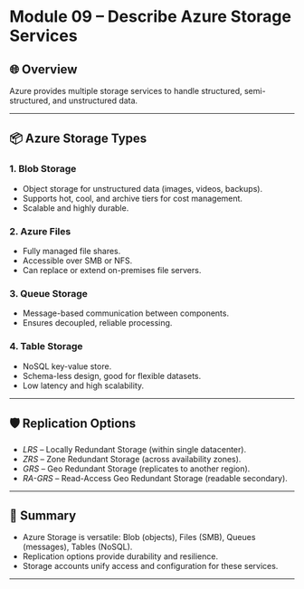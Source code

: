 # Module 09 – Describe Azure Storage Services

## 🌐 Overview
Azure provides multiple storage services to handle structured, semi-structured, and unstructured data.

---

## 📦 Azure Storage Types

### 1. Blob Storage
- Object storage for unstructured data (images, videos, backups).
- Supports hot, cool, and archive tiers for cost management.
- Scalable and highly durable.

### 2. Azure Files
- Fully managed file shares.
- Accessible over SMB or NFS.
- Can replace or extend on-premises file servers.

### 3. Queue Storage
- Message-based communication between components.
- Ensures decoupled, reliable processing.

### 4. Table Storage
- NoSQL key-value store.
- Schema-less design, good for flexible datasets.
- Low latency and high scalability.

---

## 🛡 Replication Options
- *LRS* – Locally Redundant Storage (within single datacenter).  
- *ZRS* – Zone Redundant Storage (across availability zones).  
- *GRS* – Geo Redundant Storage (replicates to another region).  
- *RA-GRS* – Read-Access Geo Redundant Storage (readable secondary).  

---

## 📌 Summary
- Azure Storage is versatile: Blob (objects), Files (SMB), Queues (messages), Tables (NoSQL).  
- Replication options provide durability and resilience.  
- Storage accounts unify access and configuration for these services.  

---
